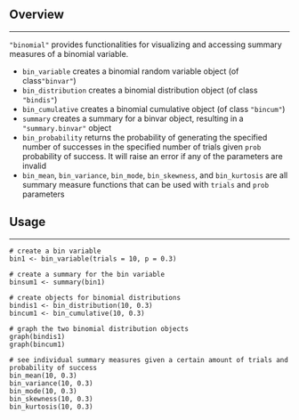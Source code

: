 ## Overview
--------
`"binomial"` provides functionalities for visualizing and accessing summary measures of a binomial variable.
- `bin_variable` creates a binomial random variable object (of class`"binvar"`)
- `bin_distribution` creates a binomial distribution object (of class `"bindis"`)
- `bin_cumulative` creates a binomial cumulative object (of class `"bincum"`)
- `summary` creates a summary for a binvar object, resulting in a `"summary.binvar"` object
- `bin_probability` returns the probability of generating the specified number of successes in the specified number of trials given `prob` probability of success. It will raise an error if any of the parameters are invalid
- `bin_mean`, `bin_variance`, `bin_mode`, `bin_skewness`, and `bin_kurtosis` are all summary measure functions that can be used with `trials` and `prob` parameters

## Usage
--------
```
# create a bin variable
bin1 <- bin_variable(trials = 10, p = 0.3)

# create a summary for the bin variable
binsum1 <- summary(bin1)

# create objects for binomial distributions
bindis1 <- bin_distribution(10, 0.3)
bincum1 <- bin_cumulative(10, 0.3)

# graph the two binomial distribution objects
graph(bindis1)
graph(bincum1)

# see individual summary measures given a certain amount of trials and probability of success
bin_mean(10, 0.3)
bin_variance(10, 0.3)
bin_mode(10, 0.3)
bin_skewness(10, 0.3)
bin_kurtosis(10, 0.3)
```

